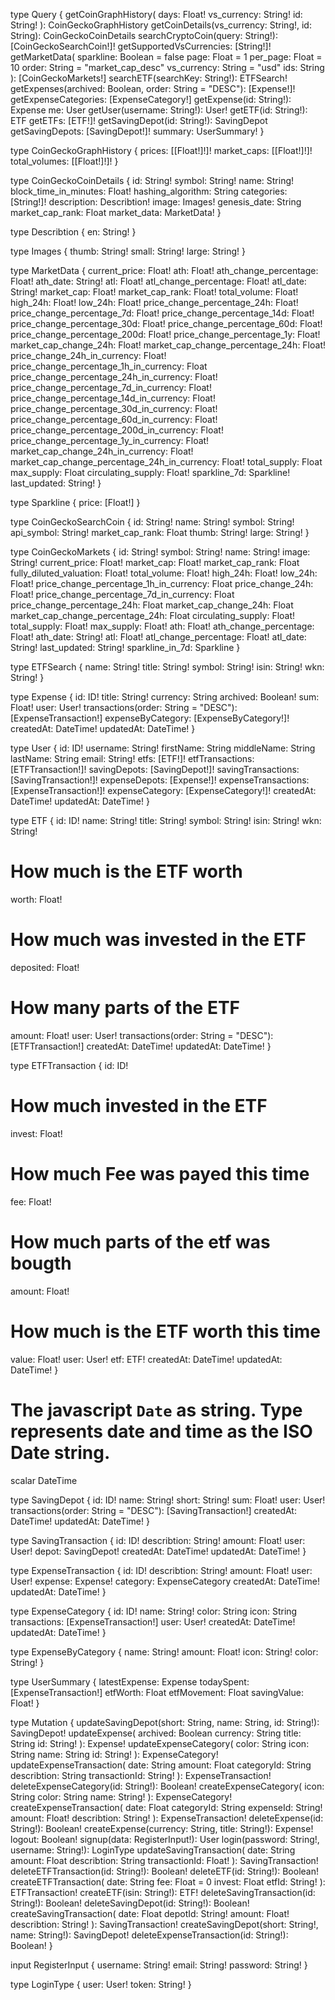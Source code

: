 type Query {
getCoinGraphHistory(
days: Float!
vs_currency: String!
id: String!
): CoinGeckoGraphHistory
getCoinDetails(vs_currency: String!, id: String): CoinGeckoCoinDetails
searchCryptoCoin(query: String!): [CoinGeckoSearchCoin!]!
getSupportedVsCurrencies: [String!]!
getMarketData(
sparkline: Boolean = false
page: Float = 1
per_page: Float = 10
order: String = "market_cap_desc"
vs_currency: String = "usd"
ids: String
): [CoinGeckoMarkets!]
searchETF(searchKey: String!): ETFSearch!
getExpenses(archived: Boolean, order: String = "DESC"): [Expense!]!
getExpenseCategories: [ExpenseCategory!]
getExpense(id: String!): Expense
me: User
getUser(username: String!): User!
getETF(id: String!): ETF
getETFs: [ETF!]!
getSavingDepot(id: String!): SavingDepot
getSavingDepots: [SavingDepot!]!
summary: UserSummary!
}

type CoinGeckoGraphHistory {
prices: [[Float!]!]!
market_caps: [[Float!]!]!
total_volumes: [[Float!]!]!
}

type CoinGeckoCoinDetails {
id: String!
symbol: String!
name: String!
block_time_in_minutes: Float!
hashing_algorithm: String
categories: [String!]!
description: Describtion!
image: Images!
genesis_date: String
market_cap_rank: Float
market_data: MarketData!
}

type Describtion {
en: String!
}

type Images {
thumb: String!
small: String!
large: String!
}

type MarketData {
current_price: Float!
ath: Float!
ath_change_percentage: Float!
ath_date: String!
atl: Float!
atl_change_percentage: Float!
atl_date: String!
market_cap: Float!
market_cap_rank: Float!
total_volume: Float!
high_24h: Float!
low_24h: Float!
price_change_percentage_24h: Float!
price_change_percentage_7d: Float!
price_change_percentage_14d: Float!
price_change_percentage_30d: Float!
price_change_percentage_60d: Float!
price_change_percentage_200d: Float!
price_change_percentage_1y: Float!
market_cap_change_24h: Float!
market_cap_change_percentage_24h: Float!
price_change_24h_in_currency: Float!
price_change_percentage_1h_in_currency: Float
price_change_percentage_24h_in_currency: Float!
price_change_percentage_7d_in_currency: Float!
price_change_percentage_14d_in_currency: Float!
price_change_percentage_30d_in_currency: Float!
price_change_percentage_60d_in_currency: Float!
price_change_percentage_200d_in_currency: Float!
price_change_percentage_1y_in_currency: Float!
market_cap_change_24h_in_currency: Float!
market_cap_change_percentage_24h_in_currency: Float!
total_supply: Float
max_supply: Float
circulating_supply: Float!
sparkline_7d: Sparkline!
last_updated: String!
}

type Sparkline {
price: [Float!]
}

type CoinGeckoSearchCoin {
id: String!
name: String!
symbol: String!
api_symbol: String!
market_cap_rank: Float
thumb: String!
large: String!
}

type CoinGeckoMarkets {
id: String!
symbol: String!
name: String!
image: String!
current_price: Float!
market_cap: Float!
market_cap_rank: Float
fully_diluted_valuation: Float!
total_volume: Float!
high_24h: Float!
low_24h: Float!
price_change_percentage_1h_in_currency: Float
price_change_24h: Float!
price_change_percentage_7d_in_currency: Float
price_change_percentage_24h: Float
market_cap_change_24h: Float
market_cap_change_percentage_24h: Float
circulating_supply: Float!
total_supply: Float!
max_supply: Float!
ath: Float!
ath_change_percentage: Float!
ath_date: String!
atl: Float!
atl_change_percentage: Float!
atl_date: String!
last_updated: String!
sparkline_in_7d: Sparkline
}

type ETFSearch {
name: String!
title: String!
symbol: String!
isin: String!
wkn: String!
}

type Expense {
id: ID!
title: String!
currency: String
archived: Boolean!
sum: Float!
user: User!
transactions(order: String = "DESC"): [ExpenseTransaction!]
expenseByCategory: [ExpenseByCategory!]!
createdAt: DateTime!
updatedAt: DateTime!
}

type User {
id: ID!
username: String!
firstName: String
middleName: String
lastName: String
email: String!
etfs: [ETF!]!
etfTransactions: [ETFTransaction!]!
savingDepots: [SavingDepot!]!
savingTransactions: [SavingTransaction!]!
expenseDepots: [Expense!]!
expenseTransactions: [ExpenseTransaction!]!
expenseCategory: [ExpenseCategory!]!
createdAt: DateTime!
updatedAt: DateTime!
}

type ETF {
id: ID!
name: String!
title: String!
symbol: String!
isin: String!
wkn: String!

# How much is the ETF worth

worth: Float!

# How much was invested in the ETF

deposited: Float!

# How many parts of the ETF

amount: Float!
user: User!
transactions(order: String = "DESC"): [ETFTransaction!]
createdAt: DateTime!
updatedAt: DateTime!
}

type ETFTransaction {
id: ID!

# How much invested in the ETF

invest: Float!

# How much Fee was payed this time

fee: Float!

# How much parts of the etf was bougth

amount: Float!

# How much is the ETF worth this time

value: Float!
user: User!
etf: ETF!
createdAt: DateTime!
updatedAt: DateTime!
}

# The javascript `Date` as string. Type represents date and time as the ISO Date string.

scalar DateTime

type SavingDepot {
id: ID!
name: String!
short: String!
sum: Float!
user: User!
transactions(order: String = "DESC"): [SavingTransaction!]
createdAt: DateTime!
updatedAt: DateTime!
}

type SavingTransaction {
id: ID!
describtion: String!
amount: Float!
user: User!
depot: SavingDepot!
createdAt: DateTime!
updatedAt: DateTime!
}

type ExpenseTransaction {
id: ID!
describtion: String!
amount: Float!
user: User!
expense: Expense!
category: ExpenseCategory
createdAt: DateTime!
updatedAt: DateTime!
}

type ExpenseCategory {
id: ID!
name: String!
color: String
icon: String
transactions: [ExpenseTransaction!]
user: User!
createdAt: DateTime!
updatedAt: DateTime!
}

type ExpenseByCategory {
name: String!
amount: Float!
icon: String!
color: String!
}

type UserSummary {
latestExpense: Expense
todaySpent: [ExpenseTransaction!]
etfWorth: Float
etfMovement: Float
savingValue: Float!
}

type Mutation {
updateSavingDepot(short: String, name: String, id: String!): SavingDepot!
updateExpense(
archived: Boolean
currency: String
title: String
id: String!
): Expense!
updateExpenseCategory(
color: String
icon: String
name: String
id: String!
): ExpenseCategory!
updateExpenseTransaction(
date: String
amount: Float
categoryId: String
describtion: String
transactionId: String!
): ExpenseTransaction!
deleteExpenseCategory(id: String!): Boolean!
createExpenseCategory(
icon: String
color: String
name: String!
): ExpenseCategory!
createExpenseTransaction(
date: Float
categoryId: String
expenseId: String!
amount: Float!
describtion: String!
): ExpenseTransaction!
deleteExpense(id: String!): Boolean!
createExpense(currency: String, title: String!): Expense!
logout: Boolean!
signup(data: RegisterInput!): User
login(password: String!, username: String!): LoginType
updateSavingTransaction(
date: String
amount: Float
describtion: String
transactionId: Float!
): SavingTransaction!
deleteETFTransaction(id: String!): Boolean!
deleteETF(id: String!): Boolean!
createETFTransaction(
date: String
fee: Float = 0
invest: Float
etfId: String!
): ETFTransaction!
createETF(isin: String!): ETF!
deleteSavingTransaction(id: String!): Boolean!
deleteSavingDepot(id: String!): Boolean!
createSavingTransaction(
date: Float
depotId: String!
amount: Float!
describtion: String!
): SavingTransaction!
createSavingDepot(short: String!, name: String!): SavingDepot!
deleteExpenseTransaction(id: String!): Boolean!
}

input RegisterInput {
username: String!
email: String!
password: String!
}

type LoginType {
user: User!
token: String!
}
